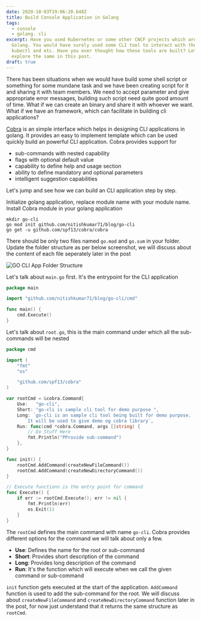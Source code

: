 ```yaml
---
date: 2020-10-03T19:06:20.648Z
title: Build Console Application in Golang
tags:
  - console
  - golang. cli
excerpt: Have you used Kubernetes or some other CNCF projects which are built on
  Golang. You would have surely used some CLI tool to interact with them like
  kubectl and etc. Have you ever thought how these tools are built? Let's
  explore the same in this post.
draft: true
---
```

There has been situations when we would have build some shell script or something for some mundane task and we have been creating script for it and sharing it with team members. We need to accept parameter and give appropriate error messages, building such script need quite good amount of time. What if we can create an binary and share it with whoever we want. What if we have an framework, which can facilitate in building cli applications?

[Cobra](https://github.com/spf13/cobra#overview) is an simple interface which helps in designing CLI applications in golang. It provides an easy to implement template which can be used quickly build an powerful CLI application. Cobra provides support for 

* sub-commands with nested capability
* flags with optional default value
* capability to define help and usage section
* ability to define mandatory and optional parameters
* intelligent suggestion capabilities

Let's jump and see how we can build an CLI application step by step.

Initialize golang application, replace module name with your module name. Install Cobra module in your golang application

```shell
mkdir go-cli
go mod init github.com/nitishkumar71/blog/go-cli
go get -u github.com/spf13/cobra/cobra
```

There should be only two files named `go.mod` and `go.sum` in your folder. Update the folder structure as per below screenshot, we will discuss about the content of each file seperately later in the post

![GO CLI App Folder Structure](/assets/screenshot-from-2020-11-17-08-31-49.png "GO CLI App Folder Structure")

Let's talk about `main.go` first. It's the entrypoint for the CLI application

```go
package main

import "github.com/nitishkumar71/blog/go-cli/cmd"

func main() {
	cmd.Execute()
}
```

Let's talk about `root.go`, this is the main command under which all the sub-commands will be nested

```go
package cmd

import (
	"fmt"
	"os"

	"github.com/spf13/cobra"
)

var rootCmd = &cobra.Command{
	Use:   "go-cli",
	Short: "go-cli is sample cli tool for demo purpose ",
	Long: `go-cli is an sample cli tool being built for demo purpose.
		It will be used to give demo og cobra library`,
	Run: func(cmd *cobra.Command, args []string) {
		// Do Stuff Here
		fmt.Println("PProvide sub-command")
	},
}

func init() {
	rootCmd.AddCommand(createNewFileCommand())
	rootCmd.AddCommand(createNewDirectoryCommand())
}

// Execute functionn is the entry point for command
func Execute() {
	if err := rootCmd.Execute(); err != nil {
		fmt.Println(err)
		os.Exit(1)
	}
}

```

The `rootCmd` defines the main command with name `go-cli`. Cobra provides different options for the command we will talk about only a few. 

* **Use**: Defines the name for the root or sub-command
* **Short**: Provides short description of the command
* **Long**: Provides long description of the command
* **Run**: It's the function which will execute when we call the given command or sub-command

`init` function gets executed at the start of the application. `AddCommand` function is used to add the sub-command for the root. We will discuss about `createNewFileCommand` and `createNewDirectoryCommand` function later in the post, for now just understand that it returns the same structure as `rootCmd`.